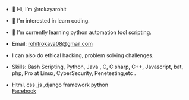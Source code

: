 - 👋 Hi, I’m @rokayarohit
- 👀 I’m interested in learn coding.
- 🌱 I’m currently learning python automation tool scripting.
- Email: rohitrokaya08@gmail.com

- I can also do ethical hacking, problem solving challenges.

- Skills: Bash Scripting, Python, Java , C, C sharp, C++, Javascript, bat, php, Pro at Linux, CyberSecurity, Penetesting,etc .
- Html, css ,js ,django framework python<br>
<a href="https://facebook.com/rohitrokaaya" > Facebook </a>
<!---
rokayarohit/rokayarohit is a ✨ special ✨ repository because its `README.md` (this file) appears on your GitHub profile.
You can click the Preview link to take a look at your changes.
--->
